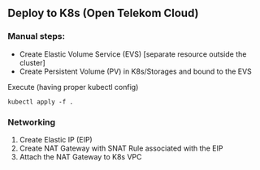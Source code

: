 ## Deploy to K8s (Open Telekom Cloud)

### Manual steps:

- Create Elastic Volume Service (EVS) [separate resource outside the cluster]
- Create Persistent Volume (PV) in K8s/Storages and bound to the EVS

Execute (having proper kubectl config)

`kubectl apply -f .`

### Networking

1. Create Elastic IP (EIP)
2. Create NAT Gateway with SNAT Rule associated with the EIP
3. Attach the NAT Gateway to K8s VPC
